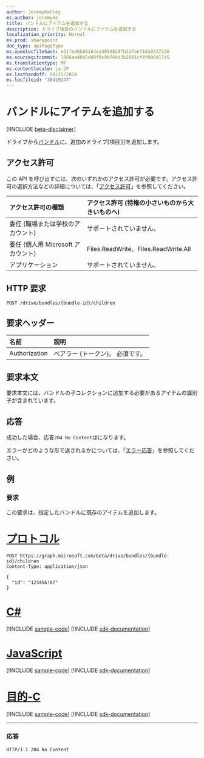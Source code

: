```yaml
---
author: JeremyKelley
ms.author: jeremyke
title: バンドルにアイテムを追加する
description: ドライブ項目のバンドルにアイテムを追加する
localization_priority: Normal
ms.prod: sharepoint
doc_type: apiPageType
ms.openlocfilehash: e31fed6b88164ea305d820fb227ae71da9337226
ms.sourcegitcommit: 1066aa4045d48f9c9b764d3b2891cf4f806d17d5
ms.translationtype: MT
ms.contentlocale: ja-JP
ms.lasthandoff: 08/15/2019
ms.locfileid: "36419247"
---
```

# <a name="add-item-to-a-bundle"></a>バンドルにアイテムを追加する

[!INCLUDE [beta-disclaimer](../../includes/beta-disclaimer.md)]

ドライブから[バンドル][]に、追加のドライブ[項目][]を追加します。

[バンドル]: ../resources/bundle.md
[driveItem]: ../resources/driveItem.md

## <a name="permissions"></a>アクセス許可

この API を呼び出すには、次のいずれかのアクセス許可が必要です。アクセス許可の選択方法などの詳細については、「[アクセス許可](/graph/permissions-reference)」を参照してください。

|アクセス許可の種類      | アクセス許可 (特権の小さいものから大きいものへ)              |
|:--------------------|:---------------------------------------------------------|
|委任 (職場または学校のアカウント) | サポートされていません。                             |
|委任 (個人用 Microsoft アカウント) | Files.ReadWrite、Files.ReadWrite.All   |
|アプリケーション          | サポートされていません。                                           |

## <a name="http-request"></a>HTTP 要求

```http
POST /drive/bundles/{bundle-id}/children
```

## <a name="request-headers"></a>要求ヘッダー

| 名前          | 説明  |
|:------------- |:------------ |
| Authorization | ベアラー \{トークン\}。 必須です。 |

## <a name="request-body"></a>要求本文

要求本文には、バンドルの子コレクションに追加する必要があるアイテムの識別子が含まれています。

## <a name="response"></a>応答

成功した場合、応答`204 No Content`はになります。

エラーがどのような形で返されるかについては、「[エラー応答][error-response]」を参照してください。

## <a name="example"></a>例

### <a name="request"></a>要求

この要求は、指定したバンドルに既存のアイテムを追加します。


# <a name="httptabhttp"></a>[プロトコル](#tab/http)
<!-- {"blockType": "request", "name": "add-to-bundle", "isCollection": true, "@odata.type": "microsoft.graph.driveItem", "tags": "onedrive.only" } -->

```http
POST https://graph.microsoft.com/beta/drive/bundles/{bundle-id}/children
Content-Type: application/json

{
  "id": "123456!87"
}
```
# <a name="ctabcsharp"></a>[C#](#tab/csharp)
[!INCLUDE [sample-code](../includes/snippets/csharp/add-to-bundle-csharp-snippets.md)]
[!INCLUDE [sdk-documentation](../includes/snippets/snippets-sdk-documentation-link.md)]

# <a name="javascripttabjavascript"></a>[JavaScript](#tab/javascript)
[!INCLUDE [sample-code](../includes/snippets/javascript/add-to-bundle-javascript-snippets.md)]
[!INCLUDE [sdk-documentation](../includes/snippets/snippets-sdk-documentation-link.md)]

# <a name="objective-ctabobjc"></a>[目的-C](#tab/objc)
[!INCLUDE [sample-code](../includes/snippets/objc/add-to-bundle-objc-snippets.md)]
[!INCLUDE [sdk-documentation](../includes/snippets/snippets-sdk-documentation-link.md)]

---


### <a name="response"></a>応答

<!-- { "blockType": "response" } -->

```http
HTTP/1.1 204 No Content
```

[error-response]: /graph/errors

<!-- {
  "type": "#page.annotation",
  "description": "Add items to an existing bundle.",
  "keywords": "",
  "section": "documentation"
} -->
